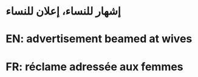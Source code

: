 # إشهار للنساء،  إعلان للنساء

# EN: advertisement beamed at wives

# FR: réclame adressée aux femmes
